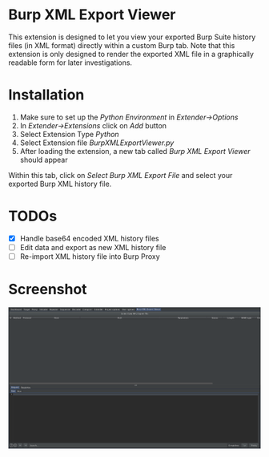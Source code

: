 # Burp XML Export Viewer

This extension is designed to let you view your exported Burp Suite history files (in XML format) directly within a custom Burp tab. Note that this extension is only designed to render the exported XML file in a graphically readable form for later investigations.

# Installation

1. Make sure to set up the *Python Environment* in *Extender->Options*
2. In *Extender->Extensions* click on *Add* button
3. Select Extension Type *Python*
4. Select Extension file *BurpXMLExportViewer.py*
5. After loading the extension, a new tab called *Burp XML Export Viewer* should appear

Within this tab, click on *Select Burp XML Export File* and select your exported Burp XML history file.

# TODOs

- [x] Handle base64 encoded XML history files
- [ ] Edit data and export as new XML history file
- [ ] Re-import XML history file into Burp Proxy

# Screenshot

![](screenshot.png)
